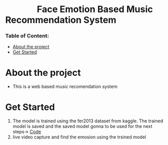 # &nbsp;&nbsp;&nbsp;&nbsp;&nbsp;&nbsp;&nbsp;&nbsp;&nbsp;&nbsp;&nbsp;&nbsp;&nbsp;&nbsp;    Face Emotion Based Music Recommendation System

### Table of Content:
-	[About the project](#about-the-project) 
-	[Get Started](#get-started) 


# About the project
- This is a web based music recomendation system

# Get Started
1) The model is trained using the fer2013 dataset from kaggle. The trained model is saved and the saved model gonna to be used for the next steps-> [Code]()
2) live video capture and find the emosion using the trsined model
